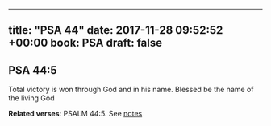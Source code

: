 
---
title: "PSA 44"
date: 2017-11-28 09:52:52 +00:00
book: PSA
draft: false
---

## PSA 44:5

Total victory is won through God and in his name. Blessed be the name of the living God

**Related verses**: PSALM 44:5. See [notes](https://my.bible.com/notes/2778363781339407328)

